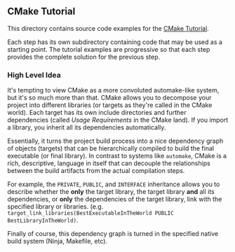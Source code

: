## CMake Tutorial

This directory contains source code examples for the [CMake
Tutorial](https://cmake.org/cmake/help/latest/guide/tutorial/index.html).

Each step has its own subdirectory containing code that may be used as a
starting point. The tutorial examples are progressive so that each step
provides the complete solution for the previous step.

### High Level Idea

It's tempting to view CMake as a more convoluted automake-like system, but
it's so much more than that.
CMake allows you to decompose your project into different libraries (or
targets as they're called in the CMake world). Each target has its own include
directories and further dependencies (called <em>Usage Requirements</em> in
the CMake land). If you import a library, you inherit all
its dependencies automatically. 

Essentially, it turns the project build
process into a nice dependency graph of 
objects (targets) that can be hierarchically compiled to build
the final executable (or final library). In contrast to systems like
`automake`, CMake is a rich, descriptive, language in itself that can
decouple the relationships between the build artifacts from the actual compilation steps.

For example, the `PRIVATE`, `PUBLIC`, and `INTERFACE` inheritance allows you
to describe whether the **only** the target library, the target library **and** all
its dependencies, or **only** the dependencies of the target library, link
with the specified library or libraries. (e.g.
`target_link_libraries(BestExecutableInTheWorld PUBLIC
BestLibraryInTheWorld)`. 

Finally of course, this dependency graph is turned in the specified native
build system (Ninja, Makefile, etc). 
